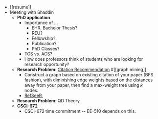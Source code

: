 - [[resume]]
- Meeting with Shaddin
	- **PhD application**
		- Importance of ...
			- EHR, Bachelor Thesis?
			- REU?
			- Fellowship?
			- Publication?
			- PhD Classes?
		- TCS vs. ACS?
		- How does professors think of students who are looking for research opportunity?
	- **Research Problem**: [Citation Recommendation](https://clgiles.ist.psu.edu/pubs/JCDL2014-refseer.pdf) #[[graph mining]]
		- Construct a graph based on existing citation of your paper (BFS fashion), with diminishing edge weights based on the distances away from your paper, then find a max-weight tree using $k$ nodes.
		- [RefSeeR](https://clgiles.ist.psu.edu/pubs/JCDL2014-refseer.pdf),
	- **Research Problem**: QD Theory
	- **CSCI-672**
		- CSCI-672 time commitment -- EE-510 depends on this.